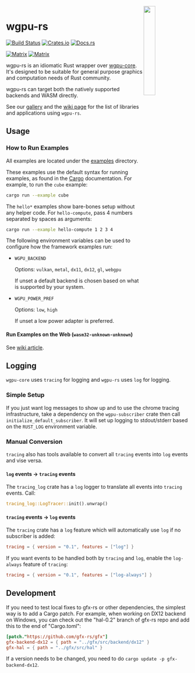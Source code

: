 <img align="right" width="25%" src="logo.png">

# wgpu-rs

[![Build Status](https://github.com/gfx-rs/wgpu-rs/workflows/CI/badge.svg?branch=master)](https://github.com/gfx-rs/wgpu-rs/actions)
[![Crates.io](https://img.shields.io/crates/v/wgpu.svg)](https://crates.io/crates/wgpu)
[![Docs.rs](https://docs.rs/wgpu/badge.svg)](https://docs.rs/wgpu)

[![Matrix](https://img.shields.io/badge/Dev_Matrix-%23wgpu%3Amatrix.org-blueviolet.svg)](https://matrix.to/#/#wgpu:matrix.org)
[![Matrix](https://img.shields.io/badge/User_Matrix-%23wgpu--users%3Amatrix.org-blueviolet.svg)](https://matrix.to/#/#wgpu-users:matrix.org)

wgpu-rs is an idiomatic Rust wrapper over [wgpu-core](https://github.com/gfx-rs/wgpu). It's designed to be suitable for general purpose graphics and computation needs of Rust community.

wgpu-rs can target both the natively supported backends and WASM directly.

See our [gallery](https://wgpu.rs/#showcase) and the [wiki page](https://github.com/gfx-rs/wgpu-rs/wiki/Applications-and-Libraries) for the list of libraries and applications using `wgpu-rs`.

## Usage

### How to Run Examples

All examples are located under the [examples](examples) directory.

These examples use the default syntax for running examples, as found in the [Cargo](https://doc.rust-lang.org/cargo/reference/manifest.html#examples) documentation. For example, to run the `cube` example:

```bash
cargo run --example cube
```

The `hello*` examples show bare-bones setup without any helper code. For `hello-compute`, pass 4 numbers separated by spaces as arguments:

```bash
cargo run --example hello-compute 1 2 3 4
```

The following environment variables can be used to configure how the framework examples run:

- `WGPU_BACKEND`

  Options: `vulkan`, `metal`, `dx11`, `dx12`, `gl`, `webgpu`

  If unset a default backend is chosen based on what is supported
  by your system.

- `WGPU_POWER_PREF`

  Options: `low`, `high`

  If unset a low power adapter is preferred.

#### Run Examples on the Web (`wasm32-unknown-unknown`)

See [wiki article](https://github.com/gfx-rs/wgpu-rs/wiki/Running-on-the-Web-with-WebGPU-and-WebGL).

## Logging

`wgpu-core` uses `tracing` for logging and `wgpu-rs` uses `log` for logging.

### Simple Setup

If you just want log messages to show up and to use the chrome tracing infrastructure,
take a dependency on the `wgpu-subscriber` crate then call `initialize_default_subscriber`. It will
set up logging to stdout/stderr based on the `RUST_LOG` environment variable.

### Manual Conversion

`tracing` also has tools available to convert all `tracing` events into `log` events and vise versa.

#### `log` events -> `tracing` events

The `tracing_log` crate has a `log` logger to translate all events into `tracing` events. Call:

```rust
tracing_log::LogTracer::init().unwrap()
```

#### `tracing` events -> `log` events

The `tracing` crate has a `log` feature which will automatically use `log` if no subscriber is added:

```toml
tracing = { version = "0.1", features = ["log"] }
```

If you want events to be handled both by `tracing` and `log`, enable the `log-always` feature of `tracing`:

```toml
tracing = { version = "0.1", features = ["log-always"] }
```

## Development

If you need to test local fixes to gfx-rs or other dependencies, the simplest way is to add a Cargo patch. For example, when working on DX12 backend on Windows, you can check out the "hal-0.2" branch of gfx-rs repo and add this to the end of "Cargo.toml":

```toml
[patch."https://github.com/gfx-rs/gfx"]
gfx-backend-dx12 = { path = "../gfx/src/backend/dx12" }
gfx-hal = { path = "../gfx/src/hal" }
```

If a version needs to be changed, you need to do `cargo update -p gfx-backend-dx12`.

